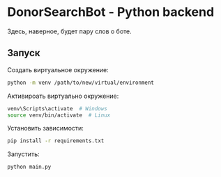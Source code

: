 # DonorSearchBot - Python backend
Здесь, наверное, будет пару слов о боте.

## Запуск

Создать виртуальное окружение:
```sh
python -m venv /path/to/new/virtual/environment
```

Активироать виртуально окружение:
```sh
venv\Scripts\activate  # Windows 
source venv/bin/activate  # Linux
```

Установить зависимости:
```sh
pip install -r requirements.txt
```

Запустить:
```sh
python main.py
```
